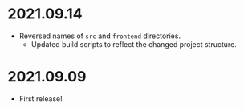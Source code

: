 # 2021.09.14

- Reversed names of `src` and `frontend` directories.
  - Updated build scripts to reflect the changed project structure.

# 2021.09.09

- First release!
